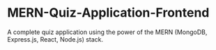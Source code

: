 # MERN-Quiz-Application-Frontend
A complete quiz application using the power of the MERN (MongoDB, Express.js, React, Node.js) stack.
